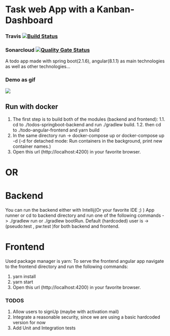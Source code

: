 # Task web App with a Kanban-Dashboard <br> 
### Travis [![Build Status](https://travis-ci.com/zbennis/spring-boot-angular-todo-app-with-kanban-dashboard.svg?token=zHqcVD8zUzTqHSqfzYUB&branch=master)](https://travis-ci.com/zbennis/spring-boot-angular-todo-app-with-kanban-dashboard) 
### Sonarcloud [![Quality Gate Status](https://sonarcloud.io/api/project_badges/measure?project=task-kanban-dashboard-app&metric=alert_status)](https://sonarcloud.io/dashboard?id=task-kanban-dashboard-app)
A todo app made with spring boot(2.1.6), angular(8.1.1) as main technologies as well as other technologies...

### Demo as gif
![](/gifs/todo-app.gif)


## Run with docker

1. The first step is to build both of the modules (backend and frontend):
    1.1.  cd to ./todos-springboot-backend and run ./gradlew build.
    1.2. then cd to ./todo-angular-frontend and yarn build
2. In the same directory run -> docker-compose up or docker-compose up -d (-d for detached mode: Run containers in the background, print new container names.)
3. Open this url (http://localhost:4200) in your favorite browser. 

# OR

# Backend

You can run the backend either with Intellij(Or your favorite IDE ;) ) App runner or
cd to backend directory and run one of the following commands -> ./gradlew run or ./gradlew bootRun.
Default (hardcoded) user is -> (pseudo:test , pw:test )for both backend and frontend.

# Frontend 

Used package manager is yarn:
To serve the frontend angular app navigate to the frontend directory and run the following commands:
1. yarn install
2. yarn start
3. Open this url (http://localhost:4200) in your favorite browser.  


### TODOS 
1. Allow users to signUp (maybe with activation mail)
2. Integrate a reasonable security, since we are using a basic hardcoded version for now
3. Add Unit and Integration tests


